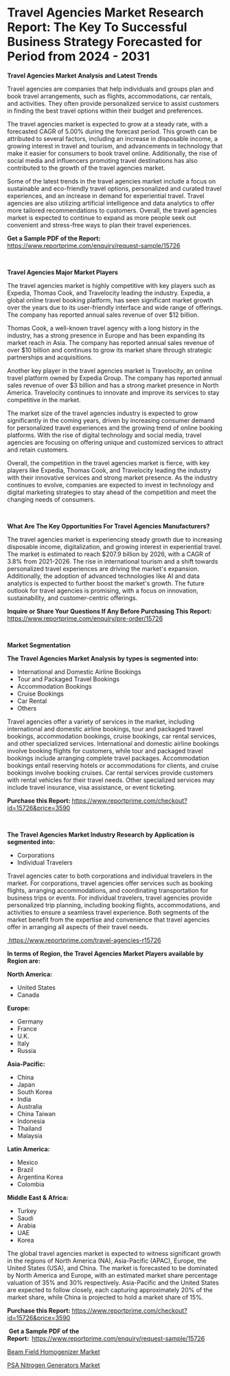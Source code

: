 <p><h1>Travel Agencies Market Research Report: The Key To Successful Business Strategy Forecasted for Period from 2024 - 2031</h1></p><p><strong>Travel Agencies Market Analysis and Latest Trends</strong></p>
<p><p>Travel agencies are companies that help individuals and groups plan and book travel arrangements, such as flights, accommodations, car rentals, and activities. They often provide personalized service to assist customers in finding the best travel options within their budget and preferences.</p><p>The travel agencies market is expected to grow at a steady rate, with a forecasted CAGR of 5.00% during the forecast period. This growth can be attributed to several factors, including an increase in disposable income, a growing interest in travel and tourism, and advancements in technology that make it easier for consumers to book travel online. Additionally, the rise of social media and influencers promoting travel destinations has also contributed to the growth of the travel agencies market.</p><p>Some of the latest trends in the travel agencies market include a focus on sustainable and eco-friendly travel options, personalized and curated travel experiences, and an increase in demand for experiential travel. Travel agencies are also utilizing artificial intelligence and data analytics to offer more tailored recommendations to customers. Overall, the travel agencies market is expected to continue to expand as more people seek out convenient and stress-free ways to plan their travel experiences.</p></p>
<p><strong>Get a Sample PDF of the Report:&nbsp;</strong> <a href="https://www.reportprime.com/enquiry/request-sample/15726">https://www.reportprime.com/enquiry/request-sample/15726</a></p>
<p>&nbsp;</p>
<p><strong>Travel Agencies Major Market Players</strong></p>
<p><p>The travel agencies market is highly competitive with key players such as Expedia, Thomas Cook, and Travelocity leading the industry. Expedia, a global online travel booking platform, has seen significant market growth over the years due to its user-friendly interface and wide range of offerings. The company has reported annual sales revenue of over $12 billion.</p><p>Thomas Cook, a well-known travel agency with a long history in the industry, has a strong presence in Europe and has been expanding its market reach in Asia. The company has reported annual sales revenue of over $10 billion and continues to grow its market share through strategic partnerships and acquisitions.</p><p>Another key player in the travel agencies market is Travelocity, an online travel platform owned by Expedia Group. The company has reported annual sales revenue of over $3 billion and has a strong market presence in North America. Travelocity continues to innovate and improve its services to stay competitive in the market.</p><p>The market size of the travel agencies industry is expected to grow significantly in the coming years, driven by increasing consumer demand for personalized travel experiences and the growing trend of online booking platforms. With the rise of digital technology and social media, travel agencies are focusing on offering unique and customized services to attract and retain customers.</p><p>Overall, the competition in the travel agencies market is fierce, with key players like Expedia, Thomas Cook, and Travelocity leading the industry with their innovative services and strong market presence. As the industry continues to evolve, companies are expected to invest in technology and digital marketing strategies to stay ahead of the competition and meet the changing needs of consumers.</p></p>
<p>&nbsp;</p>
<p><strong>What Are The Key Opportunities For Travel Agencies Manufacturers?</strong></p>
<p><p>The travel agencies market is experiencing steady growth due to increasing disposable income, digitalization, and growing interest in experiential travel. The market is estimated to reach $207.9 billion by 2026, with a CAGR of 3.8% from 2021-2026. The rise in international tourism and a shift towards personalized travel experiences are driving the market's expansion. Additionally, the adoption of advanced technologies like AI and data analytics is expected to further boost the market's growth. The future outlook for travel agencies is promising, with a focus on innovation, sustainability, and customer-centric offerings.</p></p>
<p><strong>Inquire or Share Your Questions If Any Before Purchasing This Report:</strong> <a href="https://www.reportprime.com/enquiry/pre-order/15726">https://www.reportprime.com/enquiry/pre-order/15726</a></p>
<p>&nbsp;</p>
<p><strong>Market Segmentation</strong></p>
<p><strong>The Travel Agencies Market Analysis by types is segmented into:</strong></p>
<p><ul><li>International and Domestic Airline Bookings</li><li>Tour and Packaged Travel Bookings</li><li>Accommodation Bookings</li><li>Cruise Bookings</li><li>Car Rental</li><li>Others</li></ul></p>
<p><p>Travel agencies offer a variety of services in the market, including international and domestic airline bookings, tour and packaged travel bookings, accommodation bookings, cruise bookings, car rental services, and other specialized services. International and domestic airline bookings involve booking flights for customers, while tour and packaged travel bookings include arranging complete travel packages. Accommodation bookings entail reserving hotels or accommodations for clients, and cruise bookings involve booking cruises. Car rental services provide customers with rental vehicles for their travel needs. Other specialized services may include travel insurance, visa assistance, or event ticketing.</p></p>
<p><strong>Purchase this Report:&nbsp;</strong><a href="https://www.reportprime.com/checkout?id=15726&price=3590">https://www.reportprime.com/checkout?id=15726&price=3590</a></p>
<p>&nbsp;</p>
<p><strong>The Travel Agencies Market Industry Research by Application is segmented into:</strong></p>
<p><ul><li>Corporations</li><li>Individual Travelers</li></ul></p>
<p><p>Travel agencies cater to both corporations and individual travelers in the market. For corporations, travel agencies offer services such as booking flights, arranging accommodations, and coordinating transportation for business trips or events. For individual travelers, travel agencies provide personalized trip planning, including booking flights, accommodations, and activities to ensure a seamless travel experience. Both segments of the market benefit from the expertise and convenience that travel agencies offer in arranging all aspects of their travel needs.</p></p>
<p><a href="https://www.reportprime.com/travel-agencies-r15726">&nbsp;https://www.reportprime.com/travel-agencies-r15726</a></p>
<p><strong>In terms of Region, the Travel Agencies Market Players available by Region are:</strong></p>
<p>
    <p> <strong> North America: </strong>
        <ul>
            <li>United States</li>
            <li>Canada</li>
        </ul>
        </p> 
    <p> <strong> Europe: </strong>
        <ul>
            <li>Germany</li>
            <li>France</li>
            <li>U.K.</li>
            <li>Italy</li>
            <li>Russia</li>
        </ul>
        </p> 
    <p> <strong> Asia-Pacific: </strong>
        <ul>
            <li>China</li>
            <li>Japan</li>
            <li>South Korea</li>
            <li>India</li>
            <li>Australia</li>
            <li>China Taiwan</li>
            <li>Indonesia</li>
            <li>Thailand</li>
            <li>Malaysia</li>
        </ul>
        </p> 
    <p> <strong> Latin America: </strong>
        <ul>
            <li>Mexico</li>
            <li>Brazil</li>
            <li>Argentina Korea</li>
            <li>Colombia</li>
        </ul>
        </p> 
    <p> <strong> Middle East & Africa: </strong>
        <ul>
            <li>Turkey</li>
            <li>Saudi</li>
            <li>Arabia</li>
            <li>UAE</li>
            <li>Korea</li>
        </ul>
    </p>
    </p>
<p><p>The global travel agencies market is expected to witness significant growth in the regions of North America (NA), Asia-Pacific (APAC), Europe, the United States (USA), and China. The market is forecasted to be dominated by North America and Europe, with an estimated market share percentage valuation of 35% and 30% respectively. Asia-Pacific and the United States are expected to follow closely, each capturing approximately 20% of the market share, while China is projected to hold a market share of 15%.</p></p>
<p><strong>Purchase this Report: </strong><a href="https://www.reportprime.com/checkout?id=15726&price=3590">https://www.reportprime.com/checkout?id=15726&price=3590</a></p>
<p>&nbsp;<strong>Get a Sample PDF of the Report:&nbsp;&nbsp;</strong><a href="https://www.reportprime.com/enquiry/request-sample/15726">https://www.reportprime.com/enquiry/request-sample/15726</a></p>
<p><strong></strong></p>
<p><p><a href="https://sudsy-motorcycle-bbc.notion.site/Beam-Field-Homogenizer-Market-Insight-Market-Trends-Growth-Forecasted-from-2024-TO-2031-b09cca2d3c344e91a96e55f11cfaaee9">Beam Field Homogenizer Market</a></p><p><a href="https://view.publitas.com/reportprime-1/psa-nitrogen-generators-market-size-market-outlook-and-market-forecast-2024-to-2031/">PSA Nitrogen Generators Market</a></p></p>